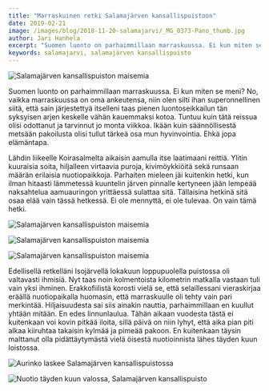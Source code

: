 ```yaml
---
title: "Marraskuinen retki Salamajärven kansallispuistoon"
date: 2019-02-21
image: /images/blog/2018-11-20-salamajarvi/_MG_0373-Pano_thumb.jpg
author: Jari Hanhela
excerpt: "Suomen luonto on parhaimmillaan marraskuussa. Ei kun miten se meni? No, vaikka marraskuussa on oma ankeutensa, niin olen silti ihan superonnellinen siitä, että sain järjestettyä itselleni taas pienen luontoseikkailun tän syksyisen arjen keskelle vähän kauemmaksi kotoa."
keywords: salamajarvi, salamajärven kansallispuisto
---
```


![Salamajärven kansallispuiston maisemia](/images/blog/2018-11-20-salamajarvi/_MG_0373-Pano_thumb.jpg)

Suomen luonto on parhaimmillaan marraskuussa. Ei kun miten se meni? No, vaikka marraskuussa on oma ankeutensa, niin olen silti ihan superonnellinen siitä, että sain järjestettyä itselleni taas pienen luontoseikkailun tän syksyisen arjen keskelle vähän kauemmaksi kotoa. Tuntuu kuin tätä reissua olisi odottanut ja tarvinnut jo monta viikkoa. Ikään kuin säännöllisestä metsään pakoilusta olisi tullut tärkeä osa mun hyvinvointia. Ehkä jopa elämäntapa.

Lähdin liikeelle Koirasalmelta aikaisin aamulla itse laatimaani reittiä. Ylitin kuuraisia soita, hiljalleen virtaavia puroja, kivimöykkiöitä sekä runsaan määrän erilaisia nuotiopaikkoja. Parhaiten mieleen jäi kuitenkin hetki, kun ilman hitaasti lämmetessä kuuntelin järven pinnalle kertyneen jään lempeää naksahtelua aamuauringon yrittäessä sulattaa sitä. Tällaisina hetkinä sitä osaa elää vain tässä hetkessä. Ei ole mennyttä, ei ole tulevaa. On vain tämä hetki.

![Salamajärven kansallispuiston maisemia](/images/blog/2018-11-20-salamajarvi/_MG_0369_thumb.jpg)

![Salamajärven kansallispuiston maisemia](/images/blog/2018-11-20-salamajarvi/_MG_0480-HDR_thumb.jpg)

![Salamajärven kansallispuiston maisemia](/images/blog/2018-11-20-salamajarvi/_MG_0498_thumb.jpg)

Edellisellä retkelläni Isojärvellä lokakuun loppupuolella puistossa oli valtavasti ihmisiä. Nyt taas noin kolmentoista kilometrin matkalla vastaan tuli vain yksi ihminen. Erakkofiilistä korosti vielä se, että selaillessani vieraskirjaa eräällä nuotiopaikalla huomasin, että marraskuulle oli tehty vain pari merkintää. Hiljaisuudesta sai siis ainakin nauttia, parhaimmillaan en kuullut yhtään mitään. En edes linnunlaulua. Tähän aikaan vuodesta tästä ei kuitenkaan voi kovin pitkää iloita, sillä päivä on niin lyhyt, että aika pian piti alkaa kiiruhtaa takaisin kylmää ja pimeää pakoon. En kuitenkaan täysin malttanut olla pidättäytymästä vielä öisestä nuotioinnista lähes täyden kuun loistossa.  

![Aurinko laskee Salamajärven kansallispuistossa](/images/blog/2018-11-20-salamajarvi/_MG_0241-HDR_thumb.jpg)

![Nuotio täyden kuun valossa, Salamajärven kansallispuisto](/images/blog/2018-11-20-salamajarvi/_MG_0296_thumb.jpg)
